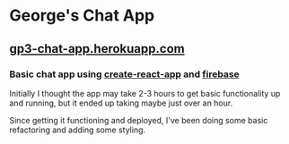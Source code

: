 # George's Chat App
## [gp3-chat-app.herokuapp.com](https://gp3-chat-app.herokuapp.com/)
### Basic chat app using [create-react-app](https://github.com/facebookincubator/create-react-app) and [firebase](https://firebase.google.com/)

Initially I thought the app may take 2-3 hours to get basic functionality up and running, but it ended up taking maybe just over an hour.

Since getting it functioning and deployed, I've been doing some basic refactoring and adding some styling.
